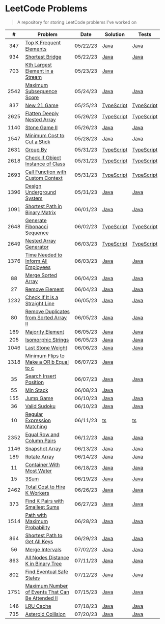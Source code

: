 # LeetCode Problems

> A repository for storing LeetCode problems I've worked on

|  #   | Problem                                                                                                                             | Date     | Solution                                                  | Tests                                                           |
|:----:|-------------------------------------------------------------------------------------------------------------------------------------|----------|-----------------------------------------------------------|-----------------------------------------------------------------|
| 347  | [Top K Frequent Elements](https://leetcode.com/problems/top-k-frequent-elements)                                                    | 05/22/23 | [Java](src/TopKFrequentElements.java)                     | [Java](tests/TopKFrequentElementsTest.java)                     |
| 934  | [Shortest Bridge](https://leetcode.com/problems/shortest-bridge)                                                                    | 05/22/23 | [Java](src/ShortestBridge.java)                           | [Java](tests/ShortestBridgeTest.java)                           |
| 703  | [Kth Largest Element in a Stream](https://leetcode.com/problems/kth-largest-element-in-a-stream/)                                   | 05/23/23 | [Java](src/KthLargest.java)                               |                                                                 |
| 2542 | [Maximum Subsequence Score](https://leetcode.com/problems/maximum-subsequence-score/)                                               | 05/24/23 | [Java](src/MaximumSubsequenceScore.java)                  | [Java](tests/MaximumSubsequenceScoreTest.java)                  |
| 837  | [New 21 Game](https://leetcode.com/problems/new-21-game/)                                                                           | 05/25/23 | [TypeScript](src/new-21-game.ts)                          | [TypeScript](tests/new-21-game.test.ts)                         |
| 2625 | [Flatten Deeply Nested Array](https://leetcode.com/problems/flatten-deeply-nested-array)                                            | 05/26/23 | [TypeScript](src/flatten-deeply-nested-array.ts)          | [TypeScript](tests/flatten-deeply-nested-array.test.ts)         |
| 1140 | [Stone Game II](https://leetcode.com/problems/stone-game-i-i)                                                                       | 05/26/23 | [Java](src/StoneGameII.java)                              | [Java](tests/StoneGameIITest.java)                              |
| 1547 | [Minimum Cost to Cut a Stick](https://leetcode.com/problems/minimum-cost-to-cut-a-stick)                                            | 05/28/23 | [Java](src/MinimumCostToCutAStick.java)                   | [Java](tests/MinimumCostToCutAStickTest.java)                   |
| 2631 | [Group By](https://leetcode.com/problems/group-by)                                                                                  | 05/31/23 | [TypeScript](src/group-by.ts)                             | [TypeScript](tests/group-by.test.ts)                            |
| 2618 | [Check if Object Instance of Class](https://leetcode.com/problems/check-if-object-instance-of-class)                                | 05/31/23 | [TypeScript](src/check-if-object-instance-of-class.ts)    | [TypeScript](tests/check-if-object-instance-of-class.test.ts)   |
| 2693 | [Call Function with Custom Context](https://leetcode.com/problems/call-function-with-custom-context)                                | 05/31/23 | [TypeScript](src/call-function-with-custom-context.ts)    | [TypeScript](tests/call-function-with-custom-context.test.ts)   |
| 1396 | [Design Underground System](https://leetcode.com/problems/design-underground-system)                                                | 05/31/23 | [Java](src/DesignUndergroundSystem.java)                  | [Java](tests/DesignUndergroundSystemTest.java)                  |
| 1091 | [Shortest Path in Binary Matrix](https://leetcode.com/problems/shortest-path-in-binary-matrix)                                      | 06/01/23 | [Java](src/ShortestPathInBinaryMatrix.java)               | [Java](tests/ShortestPathInBinaryMatrixTest.java)               |
| 2648 | [Generate Fibonacci Sequence](https://leetcode.com/problems/generate-fibonacci-sequence)                                            | 06/02/23 | [TypeScript](src/generate-fibonacci-sequence.ts)          | [TypeScript](tests/generate-fibonacci-sequence.test.ts)         |
| 2649 | [Nested Array Generator](https://leetcode.com/problems/nested-array-generator)                                                      | 06/03/23 | [TypeScript](src/nested-array-generator.ts)               | [TypeScript](tests/nested-array-generator.test.ts)              |
| 1376 | [Time Needed to Inform All Employees](https://leetcode.com/problems/time-needed-to-inform-all-employees)                            | 06/03/23 | [Java](src/TimeNeededToInformAllEmployees.java)           | [Java](tests/TimeNeededToInformAllEmployeesTest.java)           |
|  88  | [Merge Sorted Array](https://leetcode.com/problems/merge-sorted-array)                                                              | 06/04/23 | [Java](src/MergeSortedArray.java)                         | [Java](tests/MergeSortedArrayTest.java)                         |
|  27  | [Remove Element](https://leetcode.com/problems/remove-element)                                                                      | 06/04/23 | [Java](src/RemoveElement.java)                            | [Java](tests/RemoveElementTest.java)                            |
| 1232 | [Check If It Is a Straight Line](https://leetcode.com/problems/check-if-it-is-a-straight-line)                                      | 06/05/23 | [Java](src/CheckIfItIsAStraightLine.java)                 | [Java](tests/CheckIfItIsAStraightLineTest.java)                 |
|  80  | [Remove Duplicates from Sorted Array II](https://leetcode.com/problems/remove-duplicates-from-sorted-array-i-i)                     | 06/05/23 | [Java](src/RemoveDuplicatesFromSortedArrayII.java)        | [Java](tests/RemoveDuplicatesFromSortedArrayIITest.java)        |
| 169  | [Majority Element](https://leetcode.com/problems/majority-element)                                                                  | 06/05/23 | [Java](src/MajorityElement.java)                          | [Java](tests/MajorityElementTest.java)                          |
| 205  | [Isomorphic Strings](https://leetcode.com/problems/isomorphic-strings)                                                              | 06/05/23 | [Java](src/IsomorphicStrings.java)                        | [Java](tests/IsomorphicStringsTest.java)                        |
| 1046 | [Last Stone Weight](https://leetcode.com/problems/last-stone-weight)                                                                | 06/06/23 | [Java](src/LastStoneWeight.java)                          | [Java](tests/LastStoneWeightTest.java)                          |
| 1318 | [Minimum Flips to Make a OR b Equal to c](https://leetcode.com/problems/minimum-flips-to-make-a-o-r-b-equal-to-c)                   | 06/07/23 | [Java](src/MinimumFlipsToMakeAORBEqualToC.java)           |                                                                 |
|  35  | [Search Insert Position](https://leetcode.com/problems/search-insert-position)                                                      | 06/07/23 | [Java](src/SearchInsertPosition.java)                     | [Java](tests/SearchInsertPositionTest.java)                     |
|  55  | [Min Stack](https://leetcode.com/problems/min-stack)                                                                                | 06/08/23 | [Java](src/MinStack.java)                                 |                                                                 |
| 155  | [Jump Game](https://leetcode.com/problems/jump-game)                                                                                | 06/10/23 | [Java](src/JumpGame.java)                                 | [Java](tests/JumpGameTest.java)                                 |
|  36  | [Valid Sudoku](https://leetcode.com/problems/valid-sudoku)                                                                          | 06/10/23 | [Java](src/ValidSudoku.java)                              | [Java](tests/ValidSudokuTest.java)                              |
|  10  | [Regular Expression Matching](https://leetcode.com/problems/regular-expression-matching)                                            | 06/11/23 | [ts](src/regular-expression-matching.ts)                  | [ts](tests/regular-expression-matching.test.ts)                 |
| 2352 | [Equal Row and Column Pairs](https://leetcode.com/problems/equal-row-and-column-pairs)                                              | 06/12/23 | [Java](src/EqualRowAndColumnPairs.java)                   | [Java](tests/EqualRowAndColumnPairsTest.java)                   |
| 1146 | [Snapshot Array](https://leetcode.com/problems/snapshot-array)                                                                      | 06/13/23 | [Java](src/SnapshotArray.java)                            | [Java](tests/SnapshotArrayTest.java)                            |
| 189  | [Rotate Array](https://leetcode.com/problems/rotate-array)                                                                          | 06/14/23 | [Java](src/RotateArray.java)                              | [Java](tests/RotateArrayTest.java)                              |
|  11  | [Container With Most Water](https://leetcode.com/problems/container-with-most-water)                                                | 06/18/23 | [Java](src/ContainerWithMostWater.java)                   | [Java](tests/ContainerWithMostWaterTest.java)                   |
|  15  | [3Sum](https://leetcode.com/problems/3-sum)                                                                                         | 06/19/23 | [Java](src/ThreeSum.java)                                 | [Java](tests/ThreeSumTest.java)                                 |
| 2462 | [Total Cost to Hire K Workers](https://leetcode.com/problems/total-cost-to-hire-k-workers)                                          | 06/26/23 | [Java](src/TotalCostToHireKWorkers.java)                  | [Java](tests/TotalCostToHireKWorkersTest.java)                  |
| 373  | [Find K Pairs with Smallest Sums](https://leetcode.com/problems/find-k-pairs-with-smallest-sums)                                    | 06/27/23 | [Java](src/FindKPairsWithSmallestSums.java)               | [Java](tests/FindKPairsWithSmallestSumsTest.java)               |
| 1514 | [Path with Maximum Probability](https://leetcode.com/problems/path-with-maximum-probability)                                        | 06/28/23 | [Java](src/PathWithMaximumProbability.java)               | [Java](tests/PathWithMaximumProbabilityTest.java)               |
| 864  | [Shortest Path to Get All Keys](https://leetcode.com/problems/shortest-path-to-get-all-keys)                                        | 06/29/23 | [Java](src/ShortestPathToGetAllKeys.java)                 | [Java](tests/ShortestPathToGetAllKeysTest.java)                 |
|  56  | [Merge Intervals](https://leetcode.com/problems/merge-intervals)                                                                    | 07/02/23 | [Java](src/MergeIntervals.java)                           | [Java](tests/MergeIntervalsTest.java)                           |
| 863  | [All Nodes Distance K in Binary Tree](https://leetcode.com/problems/all-nodes-distance-k-in-binary-tree)                            | 07/11/23 | [Java](src/AllNodesDistanceKInBinaryTree.java)            | [Java](tests/AllNodesDistanceKInBinaryTreeTest.java)            |
| 802  | [Find Eventual Safe States](https://leetcode.com/problems/find-eventual-safe-states)                                                | 07/12/23 | [Java](src/FindEventualSafeStates.java)                   | [Java](tests/FindEventualSafeStatesTest.java)                   |
| 1751 | [Maximum Number of Events That Can Be Attended II](https://leetcode.com/problems/maximum-number-of-events-that-can-be-attended-i-i) | 07/15/23 | [Java](src/MaximumNumberOfEventsThatCanBeAttendedII.java) | [Java](tests/MaximumNumberOfEventsThatCanBeAttendedIITest.java) |
| 146  | [LRU Cache](https://leetcode.com/problems/l-r-u-cache)                                                                              | 07/18/23 | [Java](src/LRUCache.java)                                 | [Java](tests/LRUCacheTest.java)                                 |
| 735  | [Asteroid Collision](https://leetcode.com/problems/asteroid-collision)                                                              | 07/20/23 | [Java](src/AsteroidCollision.java)                        | [Java](tests/AsteroidCollisionTest.java)                        |
